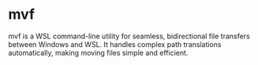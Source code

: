# mvf
mvf is a WSL command-line utility for seamless, bidirectional file transfers between Windows and WSL. It handles complex path translations automatically, making moving files simple and efficient.
